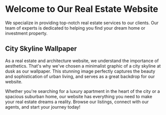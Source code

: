 <!--
Write me markdown content of website with wallpaper:

"A minimalist graphic of a city skyline at dusk for a real estate or architecture website"

The header of the page should not be copy of the text but rather a real content of the website which is using this wallpaper.
-->

<!--font:Open Sans-->

# Welcome to Our Real Estate Website

We specialize in providing top-notch real estate services to our clients. Our team of experts is dedicated to helping you find your dream home or investment property.

## City Skyline Wallpaper

As a real estate and architecture website, we understand the importance of aesthetics. That's why we've chosen a minimalist graphic of a city skyline at dusk as our wallpaper. This stunning image perfectly captures the beauty and sophistication of urban living, and serves as a great backdrop for our website.

Whether you're searching for a luxury apartment in the heart of the city or a spacious suburban home, our website has everything you need to make your real estate dreams a reality. Browse our listings, connect with our agents, and start your journey today!
